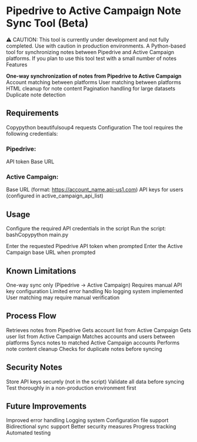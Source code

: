 # Pipedrive to Active Campaign Note Sync Tool (Beta)

⚠️ CAUTION: This tool is currently under development and not fully completed. Use with caution in production environments.
A Python-based tool for synchronizing notes between Pipedrive and Active Campaign platforms. If you plan to use this tool test with a small number of notes
Features

**One-way synchronization of notes from Pipedrive to Active Campaign**
Account matching between platforms
User matching between platforms
HTML cleanup for note content
Pagination handling for large datasets
Duplicate note detection

## Requirements
Copypython
beautifulsoup4
requests
Configuration
The tool requires the following credentials:

### Pipedrive:

API token
Base URL


### Active Campaign:

Base URL (format: https://account_name.api-us1.com)
API keys for users (configured in active_campaign_api_list)



## Usage

Configure the required API credentials in the script
Run the script:
bashCopypython main.py

Enter the requested Pipedrive API token when prompted
Enter the Active Campaign base URL when prompted

## Known Limitations

One-way sync only (Pipedrive → Active Campaign)
Requires manual API key configuration
Limited error handling
No logging system implemented
User matching may require manual verification

## Process Flow

Retrieves notes from Pipedrive
Gets account list from Active Campaign
Gets user list from Active Campaign
Matches accounts and users between platforms
Syncs notes to matched Active Campaign accounts
Performs note content cleanup
Checks for duplicate notes before syncing

## Security Notes

Store API keys securely (not in the script)
Validate all data before syncing
Test thoroughly in a non-production environment first

## Future Improvements

Improved error handling
Logging system
Configuration file support
Bidirectional sync support
Better security measures
Progress tracking
Automated testing
